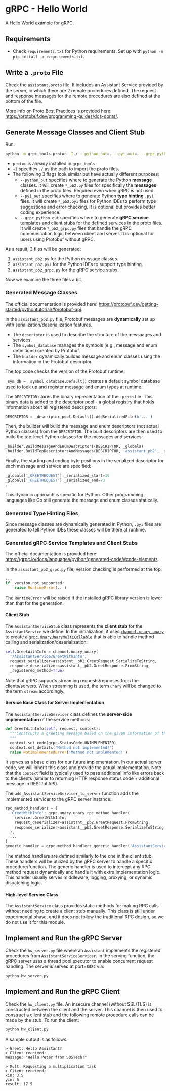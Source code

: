 # gRPC - Hello World
A Hello World example for gRPC.

## Requirements
- Check `requirements.txt` for Python requirements. Set up with `python -m pip install -r requirements.txt`.

## Write a `.proto` File
Check the `assistant.proto` file. It includes an Assistant Service provided by the server, in which there are 2 remote procedures defined. The request and response messages for the remote procedures are also defined at the bottom of the file.

More info on Proto Best Practices is provided here: https://protobuf.dev/programming-guides/dos-donts/.

## Generate Message Classes and Client Stub
Run:

```bash
python -m grpc_tools.protoc -I./ --python_out=. --pyi_out=. --grpc_python_out=. assistant.proto
```

- `protoc` is already installed in `grpc_tools`.
- `-I` specifies `./` as the path to import the proto files.
- The following 3 flags look similar but have actually different purposes:
  - `--python_out` specifies where to generate the Python **message** classes. It will create `*_pb2.py` files for specifically the **messages** defined in the proto files. Required even when gRPC is not used.
  - `--pyi_out` specifies where to generate Python **type hinting** `.pyi` files. It will create `*_pb2.pyi` files for Python IDEs to perform type suggestions and error checking. It is optional but provides better coding experience.
  - `--grpc_python_out` specifies where to generate **gRPC service** templates and client stubs for the defined services in the proto files. It will create `*_pb2_grpc.py` files that handle the gRPC communication logic between client and server. It is optional for users using Protobuf without gRPC.

As a result, 3 files will be generated:

1. `assistant_pb2.py` for the Python message classes.
2. `assistant_pb2.pyi` for the Python IDEs to support type hinting.
3. `assistant_pb2_grpc.py` for the gRPC service stubs.

Now we examine the three files a bit.

### Generated Message Classes
The official documentation is provided here: https://protobuf.dev/getting-started/pythontutorial/#protobuf-api.

In the `assistant_pb2.py` file, Protobuf messages are **dynamically** set up with serialization/deserialization features.

- The `descriptor` is used to describe the structure of the messaages and services.
- The `symbol_database` manages the symbols (e.g., message and enum definitions) created by Protobuf.
- The `builder` dynamically buildes message and enum classes using the information in the Protobuf descriptor.

The top code checks the version of the Protobuf runtime.

`_sym_db = _symbol_database.Default()` creates a default symbol database used to look up and register message and enum types at runtime.

The `DESCRIPTOR` stores the binary representation of the `.proto` file. This binary data is added to the descriptor pool - a global registry that holds information about all registered descriptors:
```python
DESCRIPTOR = _descriptor_pool.Default().AddSerializedFile(b'...')
```

Then, the builder will build the message and enum descriptors (not actual Python classes) from the `DESCRIPTOR`. The built descriptors are then used to build the top-level Python classes for the messages and services:
```python
_builder.BuildMessageAndEnumDescriptors(DESCRIPTOR, _globals)
_builder.BuildTopDescriptorsAndMessages(DESCRIPTOR, 'assistant_pb2', _globals)
```

Finally, the starting and ending byte positions in the serialized descriptor for each message and service are specified:
```python
_globals['_GREETREQUEST']._serialized_start=19
_globals['_GREETREQUEST']._serialized_end=73
...
```

This dynamic approach is specific for Python. Other programming languages like Go still generate the message and enum classes statically.

### Generated Type Hinting Files
Since message classes are dynamically generated in Python, `.pyi` files are generated to tell Python IDEs these classes will be there at runtime.

### Generated gRPC Service Templates and Client Stubs
The official documentation is provided here: https://grpc.io/docs/languages/python/generated-code/#code-elements.

In the `assistant_pb2_grpc.py` file, version checking is performed at the top:
```python
...
if _version_not_supported:
    raise RuntimeError(...)
```
The `RuntimeError` will be raised if the installed gRPC library version is lower than that for the generation.

#### Client Stub
The `AssistantServiceStub` class represents the **client stub** for the `AssistantService` we define. In the initialization, it uses [`channel.unary_unary`](https://grpc.github.io/grpc/python/grpc.html#grpc.Channel.unary_unary) to create a [`grpc.UnaryUnaryMultiCallable`](https://grpc.github.io/grpc/python/grpc.html#grpc.UnaryUnaryMultiCallable) that is able to handle method calling and serialization/deserialization:
```python
self.GreetWithInfo = channel.unary_unary(
  '/AssistantService/GreetWithInfo',
  request_serializer=assistant__pb2.GreetRequest.SerializeToString,
  response_deserializer=assistant__pb2.GreetResponse.FromString,
  _registered_method=True)
```
Note that gRPC supports streaming requests/reponses from the clients/servers. When streaming is used, the term `unary` will be changed to the term `stream` accordingly.

#### Service Base Class for Server Implementation

The `AssistantServiceServicer` class defines the **server-side implementation** of the service methods:
```python
def GreetWithInfo(self, request, context):
  """Constructs a greeting message based on the given information of the user.
  """
  context.set_code(grpc.StatusCode.UNIMPLEMENTED)
  context.set_details('Method not implemented!')
  raise NotImplementedError('Method not implemented!')
```
It serves as a base class for our future implementation. In our actual server code, we will inherit this class and provide the actual implementation. Note that the `context` field is typically used to pass additional info like errors back to the clients (similar to returning HTTP response status code + additional message in RESTful API).

The `add_AssistantServiceServicer_to_server` function adds the implemented servicer to the gRPC server instance:
```python
rpc_method_handlers = {
  'GreetWithInfo': grpc.unary_unary_rpc_method_handler(
    servicer.GreetWithInfo,
    request_deserializer=assistant__pb2.GreetRequest.FromString,
    response_serializer=assistant__pb2.GreetResponse.SerializeToString,
  ),
  ...
}
generic_handler = grpc.method_handlers_generic_handler('AssistantService', rpc_method_handlers)
```
The method handlers are defined similarly to the one in the client stub. These handlers will be utilized by the gRPC server to handle a specific procedure/function. The generic handler is used to intercept any RPC method request dynamically and handle it with extra implementation logic. This handler usually serves middleware, logging, proxying, or dynamic dispatching logic.

#### High-level Service Class
The `AssistantService` class provides static methods for making RPC calls without needing to create a client stub manually. This class is still under experimental phase, and it does not follow the traditional RPC design, so we do not use it for this module.

## Implement and Run the gRPC Server
Check the `hw_server.py` file where an `Assistant` implements the registered procedures from `AssistantServiceServicer`. In the serving function, the gRPC server uses a thread pool executor to enable concurrent request handling. The server is served at port=`8082` via:
```bash
python hw_server.py
```

## Implement and Run the gRPC Client
Check the `hw_client.py` file. An insecure channel (without SSL/TLS) is constructed between the client and the server. This channel is then used to construct a client stub and the following remote procedure calls can be made by the stub. To run the client:
```bash
python hw_client.py
```

A sample output is as follows:
```text
> Greet: Hello Assistant?
> Client received:
message: "Hello Peter from SUSTech!"

> Mult: Requesting a multiplication task
> Client received:
xin: 3.5
yin: 5
result: 17.5
```

